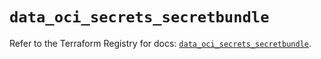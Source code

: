 # `data_oci_secrets_secretbundle`

Refer to the Terraform Registry for docs: [`data_oci_secrets_secretbundle`](https://registry.terraform.io/providers/oracle/oci/6.18.0/docs/data-sources/secrets_secretbundle).
